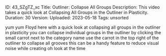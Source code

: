 ID: 43_SZgTZ_xc
Title: Outliner: Collapse All Groups
Description: This video takes a quick look at Collapsing All Groups in the Outliner in Plasticity.
Duration: 30
Version: 
Uploaded: 2023-05-18
Tags: unsorted

yum yum Floyd here with a quick look at
collapsing all groups in the outliner in
plasticity you can collapse individual
groups in the outliner by clicking the
small carrot next to the category name
use the carrot in the top right of the
outliner to collapse all grooves this
can be a handy feature to reduce visual
noise while creating oh look at the time
